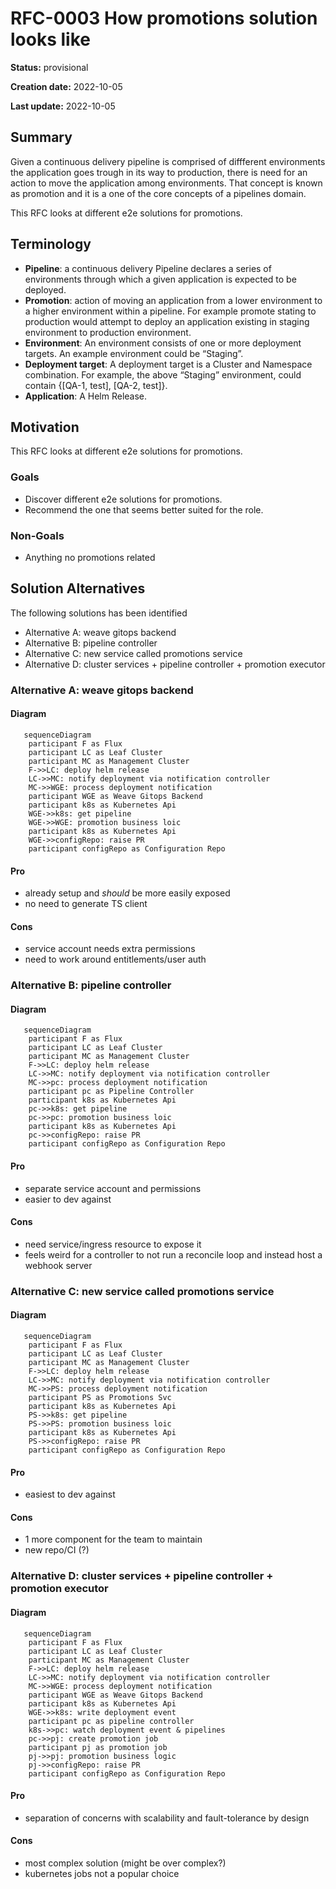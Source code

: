 # RFC-0003 How promotions solution looks like 

<!--
The title must be short and descriptive.
-->

**Status:** provisional

<!--
Status represents the current state of the RFC.
Must be one of `provisional`, `implementable`, `implemented`, `deferred`, `rejected`, `withdrawn`, or `replaced`.
-->

**Creation date:** 2022-10-05

**Last update:** 2022-10-05

## Summary

<!--
One paragraph explanation of the proposed feature or enhancement.
-->

Given a continuous delivery pipeline is comprised of diffferent environments the application goes trough in
its way to production, there is need for an action to move the application among environments. That concept is known as
promotion and it is a one of the core concepts of a pipelines domain.

This RFC looks at different e2e solutions for promotions.

## Terminology

- **Pipeline**: a continuous delivery Pipeline declares a series of environments through which a given application is expected to be deployed.
- **Promotion**: action of moving an application from a lower environment to a higher environment within a pipeline.
  For example promote stating to production would attempt to deploy an application existing in staging environment to production environment.
- **Environment**: An environment consists of one or more deployment targets. An example environment could be “Staging”.
- **Deployment target**: A deployment target is a Cluster and Namespace combination. For example, the above “Staging” environment, could contain {[QA-1, test], [QA-2, test]}.
- **Application**: A Helm Release.

## Motivation

<!--
This section is for explicitly listing the motivation, goals, and non-goals of
this RFC. Describe why the change is important and the benefits to users.
-->


This RFC looks at different e2e solutions for promotions.


### Goals

<!--
List the specific goals of this RFC. What is it trying to achieve? How will we
know that this has succeeded?
-->

- Discover different e2e solutions for promotions.
- Recommend the one that seems better suited for the role.

### Non-Goals

<!--
What is out of scope for this RFC? Listing non-goals helps to focus discussion
and make progress.
-->
- Anything no promotions related

## Solution Alternatives 

The following solutions has been identified
- Alternative A: weave gitops backend
- Alternative B: pipeline controller
- Alternative C: new service called promotions service
- Alternative D: cluster services + pipeline controller  + promotion executor

### Alternative A: weave gitops backend

#### Diagram
```mermaid
   sequenceDiagram
    participant F as Flux
    participant LC as Leaf Cluster
    participant MC as Management Cluster
    F->>LC: deploy helm release
    LC->>MC: notify deployment via notification controller    
    MC->>WGE: process deployment notification
    participant WGE as Weave Gitops Backend
    participant k8s as Kubernetes Api
    WGE->>k8s: get pipeline
    WGE->>WGE: promotion business loic
    participant k8s as Kubernetes Api
    WGE->>configRepo: raise PR
    participant configRepo as Configuration Repo
```
#### Pro
- already setup and *should* be more easily exposed
- no need to generate TS client

#### Cons
- service account needs extra permissions
- need to work around entitlements/user auth

### Alternative B: pipeline controller

#### Diagram
```mermaid
   sequenceDiagram
    participant F as Flux
    participant LC as Leaf Cluster
    participant MC as Management Cluster
    F->>LC: deploy helm release
    LC->>MC: notify deployment via notification controller    
    MC->>pc: process deployment notification
    participant pc as Pipeline Controller
    participant k8s as Kubernetes Api
    pc->>k8s: get pipeline
    pc->>pc: promotion business loic
    participant k8s as Kubernetes Api
    pc->>configRepo: raise PR
    participant configRepo as Configuration Repo
```
#### Pro
- separate service account and permissions
- easier to dev against

#### Cons

- need service/ingress resource to expose it
- feels weird for a controller to not run a reconcile loop and instead host a webhook server

### Alternative C: new service called promotions service
#### Diagram
```mermaid
   sequenceDiagram
    participant F as Flux
    participant LC as Leaf Cluster
    participant MC as Management Cluster
    F->>LC: deploy helm release
    LC->>MC: notify deployment via notification controller    
    MC->>PS: process deployment notification
    participant PS as Promotions Svc
    participant k8s as Kubernetes Api
    PS->>k8s: get pipeline
    PS->>PS: promotion business loic
    participant k8s as Kubernetes Api
    PS->>configRepo: raise PR
    participant configRepo as Configuration Repo
```
#### Pro
- easiest to dev against

#### Cons
- 1 more component for the team to maintain
- new repo/CI (?)

### Alternative D: cluster services + pipeline controller  + promotion executor
#### Diagram
```mermaid
   sequenceDiagram
    participant F as Flux
    participant LC as Leaf Cluster
    participant MC as Management Cluster
    F->>LC: deploy helm release
    LC->>MC: notify deployment via notification controller    
    MC->>WGE: process deployment notification
    participant WGE as Weave Gitops Backend
    participant k8s as Kubernetes Api
    WGE->>k8s: write deployment event
    participant pc as pipeline controller
    k8s->>pc: watch deployment event & pipelines
    pc->>pj: create promotion job
    participant pj as promotion job
    pj->>pj: promotion business logic
    pj->>configRepo: raise PR
    participant configRepo as Configuration Repo
```
#### Pro
- separation of concerns with scalability and fault-tolerance by design

#### Cons
- most complex solution (might be over complex?)
- kubernetes jobs not a popular choice 